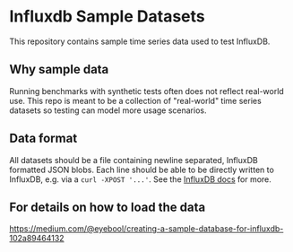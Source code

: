 # Influxdb Sample Datasets

This repository contains sample time series data used to test InfluxDB.

## Why sample data

Running benchmarks with synthetic tests often does not reflect real-world use. This repo is meant to be a collection of "real-world" time series datasets so testing can model more usage scenarios.

## Data format

All datasets should be a file containing newline separated, InfluxDB formatted JSON blobs. Each line should be able to be directly written to InfluxDB, e.g. via a `curl -XPOST '...'`. See the [InfluxDB docs](https://docs.influxdata.com/influxdb/v0.10/guides/writing_data/) for more.

## For details on how to load the data

https://medium.com/@eyebool/creating-a-sample-database-for-influxdb-102a89464132
